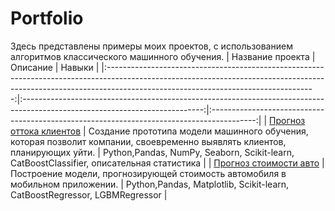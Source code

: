 # Portfolio
Здесь представлены примеры моих проектов, с использованием алгоритмов классического машинного обучения.
|                                                                                                 Название проекта                                                                                                 |                                                           Описание                                                          |                                           Навыки                                          |
|:----------------------------------------------------------------------------------------------------------------------------------------------------------------------------------------------------------------:|:---------------------------------------------------------------------------------------------------------------------------:|:-----------------------------------------------------------------------------------------:|
| [Прогноз оттока клиентов](https://github.com/vdovinati/Portfolio/tree/main/%D0%9F%D1%80%D0%BE%D0%B3%D0%BD%D0%BE%D0%B7%20%D0%BE%D1%82%D1%82%D0%BE%D0%BA%D0%B0%20%D0%BA%D0%BB%D0%B8%D0%B5%D0%BD%D1%82%D0%BE%D0%B2) | Создание прототипа модели машинного обучения, которая позволит компании,  своевременно выявлять клиентов, планирующих уйти. | Python,Pandas, NumPy, Seaborn, Scikit-learn, CatBoostClassifier,  описательная статистика |
| [Прогноз стоимости авто](https://github.com/vdovinati/Portfolio/tree/main/%D0%9F%D1%80%D0%BE%D0%B3%D0%BD%D0%BE%D0%B7%20%D1%81%D1%82%D0%BE%D0%B8%D0%BC%D0%BE%D1%81%D1%82%D0%B8%20%D0%B0%D0%B2%D1%82%D0%BE)        | Построение модели, прогнозирующей стоимость автомобиля в мобильном приложении.                                              | Python,Pandas, Matplotlib, Scikit-learn,  CatBoostRegressor, LGBMRegressor                |
